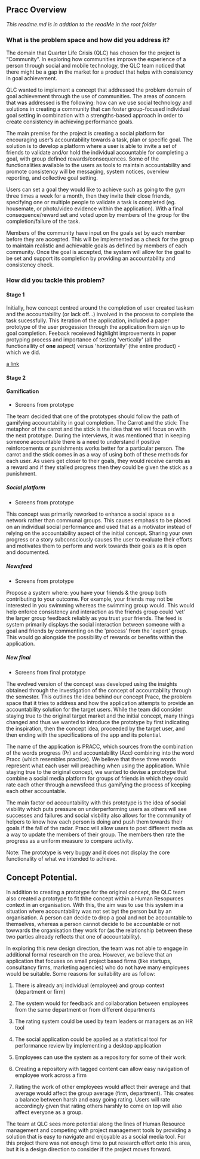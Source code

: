 ## Pracc Overview

*This readme.md is in addtion to the readMe in the root folder*

### What is the problem space and how did you address it?
The domain that Quarter Life Crisis (QLC) has chosen for the project is “Community”. In exploring how communities improve the experience of a person through social and mobile technology, the QLC team noticed that there might be a gap in the market for a product that helps with consistency in goal achievement.

QLC wanted to implement a concept that addressed the problem domain of goal achievement through the use of communities. The areas of concern that was addressed is the following: how can we use social technology and solutions in creating a community that can foster group-focused individual goal setting in combination with a strengths-based approach in order to create consistency in achieving performance goals.

The main premise for the project is creating a social platform for encouraging user’s accountability towards a task, plan or specific goal. The solution is to develop a platform where a user is able to invite a set of friends to validate and/or hold the individual accountable for completing a goal, with group defined rewards/consequences. Some of the functionalities available to the users as tools to maintain accountability and promote consistency will be messaging, system notices, overview reporting, and collective goal setting.

Users can set a goal they would like to achieve such as going to the gym three times a week for a month, then they invite their close friends, specifying one or multiple people to validate a task is completed (eg. housemate, or photo/video evidence within the application). With a final consequence/reward set and voted upon by members of the group for the completion/failure of the task.

Members of the community have input on the goals set by each member before they are accepted. This will be implemented as a check for the group to maintain realistic and achievable goals as defined by members of each community. Once the goal is accepted, the system will allow for the goal to be set and support its completion by providing an accountability and consistency check.


### How did you tackle this problem?
#### Stage 1
Initially, how concept centred around the completion of user created tasksm and the accountability (or lack off...) involved in the process to complete the task sucessfully. This iteration of the application, included a paper prototype of the user progession through the application from sign up to goal completion. Feeback receieved highlight improvements in paper protyping process and importance of testing 'vertically' (all the functionallity of **one** aspect) versus 'horizontally' (the entire product) - which we did.

[a link](https://github.com/deco3500-2017/quarterlifecrisis/blob/master/Paper%20Prototype/DECO7350%20Paper%20Prototype.pdf)

#### Stage 2

#### Gamification
- Screens from prototype

The team decided that one of the prototypes should follow the path of gamifying accountability in goal completion. 
The Carrot and the stick: The metaphor of the carrot and the stick is the idea that we will focus on with the next prototype. During the interviews, it was mentioned that in keeping someone accountable there is a need to understand if positive reinforcements or punishments works better for a particular person. The carrot and the stick comes in as a way of using both of these methods for each user. As users get closer to their goals, they would receive carrots as a reward and if they stalled progress then they could be given the stick as a punishment.

##### Social platform
 - Screens from prototype

This concept was primarily reworked to enhance a social space as a network rather than communal groups. This causes emphasis to be placed on an individual social performance and used that as a motivator instead of relying on the accountability aspect of the initial concept. Sharing your own progress or a story subconsciously causes the user to evaluate their efforts and motivates them to perform and work towards their goals as it is open and documented.


##### Newsfeed
- Screens from prototype

Propose a system where: you have your friends & the group both contributing to your outcome. For example, your friends may not be interested in you swimming whereas the swimming group would. This would help enforce consistency and interaction as the friends group could 'vet' the larger group feedback reliably as you trust your friends. The feed is system primarily displays the social interaction between someone with a goal and friends by commenting on the 'process' from the 'expert' group. This would go alongside the possibility of rewards or benefits within the application.

##### New final
- Screens from final prototype

The evolved version of the concept was developed using the insights obtained through the investigation of the concept of accountability through the semester. This outlines the idea behind our concept Pracc, the problem space that it tries to address and how the application attempts to provide an accountability solution for the target users. While the team did consider staying true to the original target market and the initial concept, many things changed and thus we wanted to introduce the prototype by first indicating the inspiration, then the concept idea, proceeded by the target user, and then ending with the specifications of the app and its potential.

The name of the application is PRACC, which sources from the combination of the words progress (Pr) and accountability (Acc) combining into the word Pracc (which resembles practice). We believe that these three words represent what each user will preaching when using the application. While staying true to the original concept, we wanted to devise a prototype that combine a social media platform for groups of friends in which they could rate each other through a newsfeed thus gamifying the process of keeping each other accountable. 

The main factor od accountability with this prototype is the idea of social visbility which puts pressure on underperforming users as others will see successes and failures and social visbility also allows for the community of helpers to know how each person is doing and push them towards their goals if the fall of the radar. Pracc will allow users to post different media as a way to update the members of their group. The members then rate the progress as a uniform measure to compare activity. 

Note: The prototype is very buggy and it does not display the core functionality of what we intended to achieve. 

## Concept Potential. 

In addition to creating a prototype for the original concept, the QLC team also created a prototype to fit thhe concept within a Human Resopurces context in an organisation. With this, the aim was to use this system in a situation where accountability was not set byt the person but by an organisation. A person can decide to drop a goal and not be accountable to themselves, whereas a person cannot decide to be accountable or not towwards the organisation they work for (as the relationship between these two parties already reflects that one of accountability). 

In exploring this new design direction, the team was not able to engage in additional formal research on the area. However, we believe that an application that focuses on small project based firms (like startups, consultancy firms, marketing agencies) who do not have many employees would be suitable. Some reasons for suitability are as follow:

1. There is already anj individual (employee) and group context (department or firm)

2. The system would for feedback and collaboration between employees from the same department or from different departments

3. The rating system could be used by team leaders or managers as an HR tool

4. The social application could be applied as a statistical tool for performance review by implementing a desktop application

5. Employees can use the system as a repository for some of their work

6. Creating a repository with tagged content can allow easy navigation of employee work across a firm

7. Rating the work of other employees would affect their average and that average would affect the group average (firm, department). This creates a balance between harsh and easy going rating. Users will rate accordingly given that rating others harshly to come on top will also affect everyone as a group. 

The team at QLC sees more potential along the lines of Human Resource management and competing with project management tools by providing a solution that is easy to navigate and enjoyable as a social media tool. For this project there was not enough time to put research effort onto this area, but it is a design direction to consider if the project moves forward.
